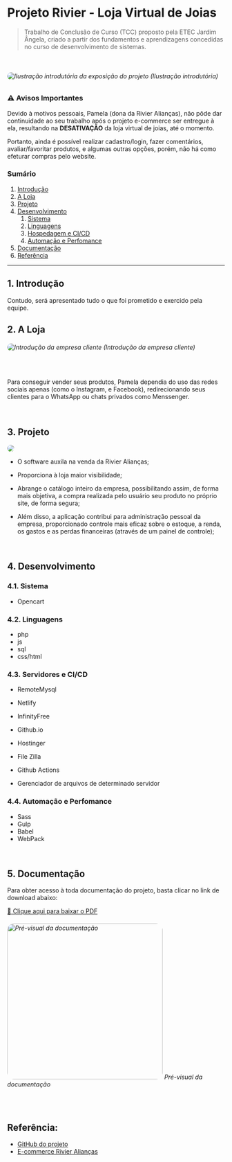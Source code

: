 # Projeto Rivier - Loja Virtual de Joias
> Trabalho de Conclusão de Curso (TCC) proposto pela ETEC Jardim Ângela, criado a partir dos fundamentos e aprendizagens concedidas no curso de desenvolvimento de sistemas.

<br/>

###### <image style="border-radius: 16px" src="https://user-images.githubusercontent.com/83969467/163599582-9bbe5a67-a8e3-4645-8aca-2b00b3a8d433.png" alt="Ilustração introdutória da exposição do projeto" title="Ilustração introdutória" /> (Ilustração introdutória)


### :warning: Avisos Importantes

Devido à motivos pessoais, Pamela (dona da Rivier Alianças), não pôde dar continuidade ao seu trabalho após o projeto e-commerce ser entregue à ela, resultando na **DESATIVAÇÃO** da loja virtual de joias, até o momento.

Portanto, ainda é possível realizar cadastro/login, fazer comentários, avaliar/favoritar produtos, e algumas outras opções, porém, não há como efeturar compras pelo website.


### Sumário

1. [Introdução](#1-Introdução)
2. [A Loja](#2-A-Loja)
3. [Projeto](#)
4. [Desenvolvimento](#)
   1. [Sistema](#)
   2. [Linguagens](#)
   3. [Hospedagem e CI/CD](#)
   4. [Automação e Perfomance](#)
5. [Documentação](#)
6. [Referência](#)

***

## 1. Introdução

Contudo, será apresentado tudo o que foi prometido e exercido pela equipe.


## 2. A Loja


###### <image style="border-radius:16px; max-height:340px" src="https://user-images.githubusercontent.com/83969467/163585198-6e0d8067-0f97-498e-b68d-8c8986b03b98.png" alt="Introdução da empresa cliente" title="Introdução da empresa cliente" /> (Introdução da empresa cliente)

<br/>

Para conseguir vender seus produtos, Pamela dependia do uso das redes sociais apenas (como o Instagram, e Facebook), redirecionando seus clientes para o WhatsApp ou chats privados como Menssenger. 

<br/>

## 3. Projeto

<image style="border-radius:16px; max-height:382px" src="https://user-images.githubusercontent.com/83969467/163588273-c698dd1f-5846-4ec7-bc03-e3b01969b5b7.png" />

- O software auxila na venda da Rivier Alianças;

- Proporciona à loja maior visibilidade;

- Abrange o catálogo inteiro da empresa, possibilitando assim, de forma mais objetiva, a compra realizada pelo usuário seu produto no próprio site, de forma segura; 

- Além disso, a aplicação contribui para administração pessoal da empresa, proporcionado controle mais eficaz sobre o estoque, a renda, os gastos e as perdas financeiras (através de um painel de controle);

<br/>

## 4. Desenvolvimento



### 4.1. Sistema

- Opencart

### 4.2. Linguagens

- php
- js
- sql
- css/html

### 4.3. Servidores e CI/CD

- RemoteMysql
- Netlify
- InfinityFree
- Github.io
- Hostinger

- File Zilla
- Github Actions
- Gerenciador de arquivos de determinado servidor


### 4.4. Automação e Perfomance

- Sass
- Gulp
- Babel
- WebPack

<br/>

## 5. Documentação

Para obter acesso à toda documentação do projeto, basta clicar no link de download abaixo:

[:page_facing_up: Clique aqui para baixar o PDF](https://github.com/Sancruz-dev/ecommerce-tcc-etec/files/8496832/TCC.-.DOCUMENTACAO.-.GRUPO.1.-.3DSA.pdf)

###### <image height="360px" style="border-radius:16px" src="https://user-images.githubusercontent.com/83969467/163594918-53caf93a-557d-4316-8986-b7f0675f7c5b.png" alt="Pré-visual da documentação" title="Capa da documentação" /> Pré-visual da documentação

<br/>

## Referência:

- [GitHub do projeto](https://github.com/Rivier-Team/RivierAliancasOficial)
- [E-commerce Rivier Alianças](https://github.com/Rivier-Team/RivierAliancasOficial) 
